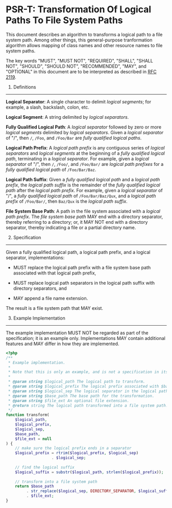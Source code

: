 PSR-T: Transformation Of Logical Paths To File System Paths
===========================================================

This document describes an algorithm to transforms a logical path to a file
system path. Among other things, this general-purpose tranformation algorithm
allows mapping of class names and other resource names to file system paths.

The key words "MUST", "MUST NOT", "REQUIRED", "SHALL", "SHALL NOT", "SHOULD",
"SHOULD NOT", "RECOMMENDED", "MAY", and "OPTIONAL" in this document are to be
interpreted as described in [RFC 2119](http://tools.ietf.org/html/rfc2119).


1. Definitions
--------------

**Logical Separator**: A single character to delimit _logical segments_; for
example, a slash, backslash, colon, etc.

**Logical Segment**: A string delimited by _logical separators_.

**Fully Qualified Logical Path**: A _logical separator_ followed by zero or
more _logical segments_ delimited by _logical separators_. Given a _logical
separator_ of "/", then `/`, `/Foo`, and `/Foo/Bar` are _fully
qualified logical paths_.

**Logical Path Prefix**: A _logical path prefix_ is any contiguous series of
_logical separators_ and _logical segments_ at the beginning of a
_fully qualified logical path_, terminating in a _logical separator_. For
example, given a _logical separator_ of "/", then `/`, `/Foo/`, and `/Foo/Bar/`
are _logical path prefixes_ for a _fully qualified logical path_ of
`/Foo/Bar/Baz`.

**Logical Path Suffix**: Given a _fully qualified logical path_ and a
_logical path prefix_, the _logical path suffix_ is the remainder of the
_fully qualified logical path_ after the _logical path prefix_. For example,
given a _logical separator_ of "/", a _fully qualified logical path_ of
`/Foo/Bar/Baz/Qux`, and a _logical path prefix_ of `/Foo/Bar/`, then `Baz/Qux`
is the _logical path suffix_.

**File System Base Path**: A path in the file system associated with
a _logical path prefix_. The _file system base path_ MAY end with a directory
separator, thereby referring to a directory; or, it MAY NOT end with a
directory separator, thereby indicating a file or a partial directory name.


2. Specification
----------------

Given a fully qualified logical path, a logical path prefix, and a logical
separator, implementations:

- MUST replace the logical path prefix with a file system base path
  associated with that logical path prefix,

- MUST replace logical path separators in the logical path suffix with
  directory separators, and

- MAY append a file name extension.

The result is a file system path that MAY exist.


3. Example Implementation
-------------------------

The example implementation MUST NOT be regarded as part of the specification;
it is an example only. Implementations MAY contain additional features and MAY
differ in how they are implemented.

```php
<?php
/**
 * Example implementation.
 * 
 * Note that this is only an example, and is not a specification in itself.
 * 
 * @param string $logical_path The logical path to transform.
 * @param string $logical_prefix The logical prefix associated with $base_path.
 * @param string $logical_sep The logical separator in the logical path.
 * @param string $base_path The base path for the transformation.
 * @param string $file_ext An optional file extension.
 * @return string The logical path transformed into a file system path.
 */
function transform(
    $logical_path,
    $logical_prefix,
    $logical_sep,
    $base_path,
    $file_ext = null
) {
    // make sure the logical prefix ends in a separator
    $logical_prefix = rtrim($logical_prefix, $logical_sep)
                    . $logical_sep;
    
    // find the logical suffix 
    $logical_suffix = substr($logical_path, strlen($logical_prefix));
    
    // transform into a file system path
    return $base_path
         . str_replace($logical_sep, DIRECTORY_SEPARATOR, $logical_suffix)
         . $file_ext;
}
```
